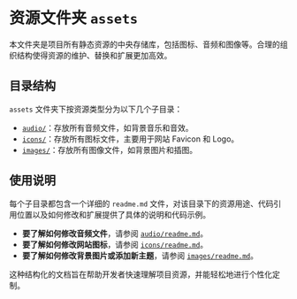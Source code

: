 # 资源文件夹 `assets`

本文件夹是项目所有静态资源的中央存储库，包括图标、音频和图像等。合理的组织结构使得资源的维护、替换和扩展更加高效。

## 目录结构

`assets` 文件夹下按资源类型分为以下几个子目录：

-   [`audio/`](./audio/)：存放所有音频文件，如背景音乐和音效。
-   [`icons/`](./icons/)：存放所有图标文件，主要用于网站 Favicon 和 Logo。
-   [`images/`](./images/)：存放所有图像文件，如背景图片和插图。

## 使用说明

每个子目录都包含一个详细的 `readme.md` 文件，对该目录下的资源用途、代码引用位置以及如何修改和扩展提供了具体的说明和代码示例。

-   **要了解如何修改音频文件**，请参阅 [`audio/readme.md`](./audio/readme.md)。
-   **要了解如何修改网站图标**，请参阅 [`icons/readme.md`](./icons/readme.md)。
-   **要了解如何修改背景图片或添加新主题**，请参阅 [`images/readme.md`](./images/readme.md)。

这种结构化的文档旨在帮助开发者快速理解项目资源，并能轻松地进行个性化定制。
